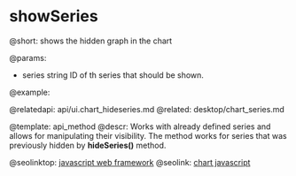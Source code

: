 showSeries
=============

@short: shows the hidden graph in the chart
	

@params:
- series	string		ID of th series that should be shown. 

@example:

@relatedapi: 
	api/ui.chart_hideseries.md
@related: 
	desktop/chart_series.md

@template:	api_method
@descr: Works with already defined series and allows for manipulating their visibility. The method works for series that was previously hidden by **hideSeries()** method.  




@seolinktop: [javascript web framework](https://webix.com)
@seolink: [chart javascript](https://webix.com/widget/charts/)